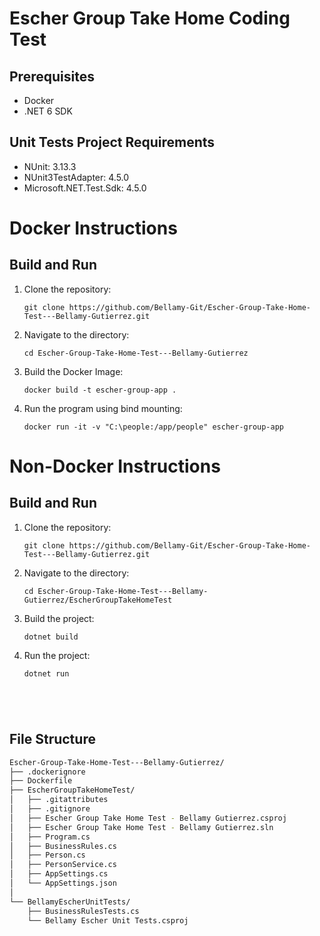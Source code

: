 # Escher Group Take Home Coding Test

## Prerequisites
* Docker
* .NET 6 SDK

## Unit Tests Project Requirements
* NUnit: 3.13.3
* NUnit3TestAdapter: 4.5.0
* Microsoft.NET.Test.Sdk: 4.5.0

# Docker Instructions
## Build and Run
1. Clone the repository:
   ```
   git clone https://github.com/Bellamy-Git/Escher-Group-Take-Home-Test---Bellamy-Gutierrez.git

2. Navigate to the directory:
   ```
   cd Escher-Group-Take-Home-Test---Bellamy-Gutierrez

3. Build the Docker Image:
   ```
   docker build -t escher-group-app .

4. Run the program using bind mounting:
   ```
   docker run -it -v "C:\people:/app/people" escher-group-app

# Non-Docker Instructions
## Build and Run
1. Clone the repository:
   ```
   git clone https://github.com/Bellamy-Git/Escher-Group-Take-Home-Test---Bellamy-Gutierrez.git

2. Navigate to the directory:
   ```
   cd Escher-Group-Take-Home-Test---Bellamy-Gutierrez/EscherGroupTakeHomeTest

3. Build the project:
   ```
   dotnet build

4. Run the project:
   ```
   dotnet run





## File Structure
```bash
Escher-Group-Take-Home-Test---Bellamy-Gutierrez/
├── .dockerignore
├── Dockerfile
├── EscherGroupTakeHomeTest/
│   ├── .gitattributes
│   ├── .gitignore
│   ├── Escher Group Take Home Test - Bellamy Gutierrez.csproj
│   ├── Escher Group Take Home Test - Bellamy Gutierrez.sln
│   ├── Program.cs
│   ├── BusinessRules.cs
│   ├── Person.cs
│   ├── PersonService.cs
│   ├── AppSettings.cs
│   └── AppSettings.json
│
└── BellamyEscherUnitTests/
    ├── BusinessRulesTests.cs
    └── Bellamy Escher Unit Tests.csproj
```
